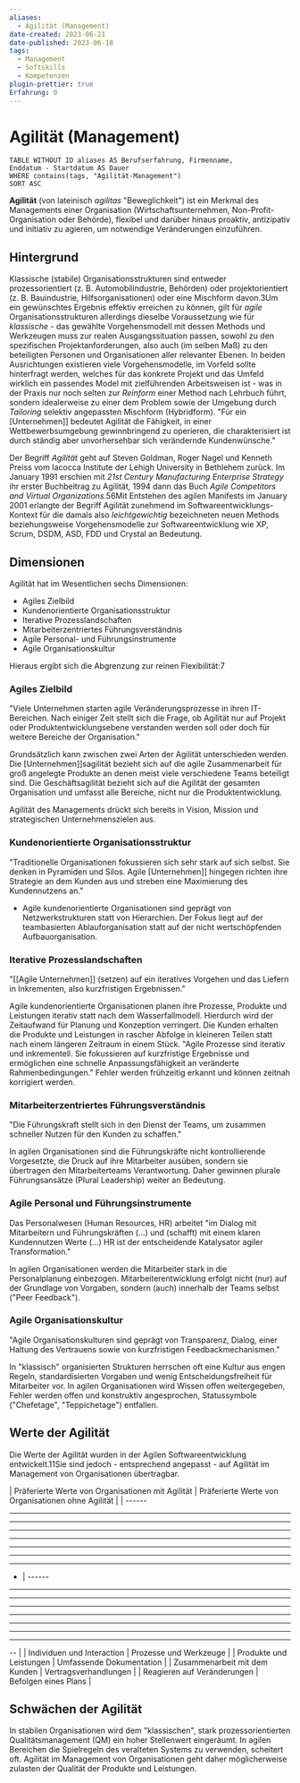 ```yaml
---
aliases:
  - Agilität (Management)
date-created: 2023-06-21
date-published: 2023-06-18
tags:
  - Management
  - Softskills
  - Kompetenzen
plugin-prettier: true
Erfahrung: 0
---
```


# Agilität (Management)

```dataview
TABLE WITHOUT ID aliases AS Berufserfahrung, Firmenname,
Enddatum - Startdatum AS Dauer
WHERE contains(tags, "Agilität-Management")
SORT ASC
```

**Agilität** (von lateinisch _agilitas_ "Beweglichkeit") ist ein Merkmal des Managements einer Organisation (Wirtschaftsunternehmen, Non-Profit-Organisation oder Behörde), flexibel und darüber hinaus proaktiv, antizipativ und initiativ zu agieren, um notwendige Veränderungen einzuführen.

## Hintergrund

Klassische (stabile) Organisationsstrukturen sind entweder prozessorientiert (z. B. Automobilindustrie, Behörden) oder projektorientiert (z. B. Bauindustrie, Hilfsorganisationen) oder eine Mischform davon.3Um ein gewünschtes Ergebnis effektiv erreichen zu können, gilt für _agile_ Organisationsstrukturen allerdings dieselbe Voraussetzung wie für _klassische_ - das gewählte Vorgehensmodell mit dessen Methods und Werkzeugen muss zur realen Ausgangssituation passen, sowohl zu den spezifischen Projektanforderungen, also auch (im selben Maß) zu den beteiligten Personen und Organisationen aller relevanter Ebenen. In beiden Ausrichtungen existieren viele Vorgehensmodelle, im Vorfeld sollte hinterfragt werden, welches für das konkrete Projekt und das Umfeld wirklich ein passendes Model mit zielführenden Arbeitsweisen ist - was in der Praxis nur noch selten zur _Reinform_ einer Method nach Lehrbuch führt, sondern idealerweise zu einer dem Problem sowie der Umgebung durch _Tailoring_ selektiv angepassten Mischform (Hybridform). "Für ein [Unternehmen]] bedeutet Agilität die Fähigkeit, in einer Wettbewerbsumgebung gewinnbringend zu operieren, die charakterisiert ist durch ständig aber unvorhersehbar sich verändernde Kundenwünsche."

Der Begriff _Agilität_ geht auf Steven Goldman, Roger Nagel und Kenneth Preiss vom Iacocca Institute der Lehigh University in Bethlehem zurück. Im January 1991 erschien mit _21st Century Manufacturing Enterprise Strategy_ ihr erster Buchbeitrag zu Agilität, 1994 dann das Buch _Agile Competitors and Virtual Organizations_.56Mit Entstehen des agilen Manifests im January 2001 erlangte der Begriff Agilität zunehmend im Softwareentwicklungs-Kontext für die damals also _leichtgewichtig_ bezeichneten neuen Methods beziehungsweise Vorgehensmodelle zur Softwareentwicklung wie XP, Scrum, DSDM, ASD, FDD und Crystal an Bedeutung.

## Dimensionen

Agilität hat im Wesentlichen sechs Dimensionen:

- Agiles Zielbild
- Kundenorientierte Organisationsstruktur
- Iterative Prozesslandschaften
- Mitarbeiterzentriertes Führungsverständnis
- Agile Personal- und Führungsinstrumente
- Agile Organisationskultur

Hieraus ergibt sich die Abgrenzung zur reinen Flexibilität:7

### Agiles Zielbild

"Viele Unternehmen starten agile Veränderungsprozesse in ihren IT-Bereichen. Nach einiger Zeit stellt sich die Frage, ob Agilität nur auf Projekt oder Produktentwicklungsebene verstanden werden soll oder doch für weitere Bereiche der Organisation."

Grundsätzlich kann zwischen zwei Arten der Agilität unterschieden werden. Die [Unternehmen]]sagilität bezieht sich auf die agile Zusammenarbeit für groß angelegte Produkte an denen meist viele verschiedene Teams beteiligt sind. Die Geschäftsagilität bezieht sich auf die Agilität der gesamten Organisation und umfasst alle Bereiche, nicht nur die Produktentwicklung.

Agilität des Managements drückt sich bereits in Vision, Mission und strategischen Unternehmenszielen aus.

### Kundenorientierte Organisationsstruktur

"Traditionelle Organisationen fokussieren sich sehr stark auf sich selbst. Sie denken in Pyramiden und Silos. Agile [Unternehmen]] hingegen richten ihre Strategie an dem Kunden aus und streben eine Maximierung des Kundennutzens an."

- Agile kundenorientierte Organisationen sind geprägt von Netzwerkstrukturen statt von Hierarchien. Der Fokus liegt auf der teambasierten Ablauforganisation statt auf der nicht wertschöpfenden Aufbauorganisation.

### Iterative Prozesslandschaften

"[[Agile Unternehmen]] (setzen) auf ein iteratives Vorgehen und das Liefern in Inkrementen, also kurzfristigen Ergebnissen."

Agile kundenorientierte Organisationen planen ihre Prozesse, Produkte und Leistungen iterativ statt nach dem Wasserfallmodell. Hierdurch wird der Zeitaufwand für Planung und Konzeption verringert. Die Kunden erhalten die Produkte und Leistungen in rascher Abfolge in kleineren Teilen statt nach einem längeren Zeitraum in einem Stück. "Agile Prozesse sind iterativ und inkrementell. Sie fokussieren auf kurzfristige Ergebnisse und ermöglichen eine schnelle Anpassungsfähigkeit an veränderte Rahmenbedingungen." Fehler werden frühzeitig erkannt und können zeitnah korrigiert werden.

### Mitarbeiterzentriertes Führungsverständnis

"Die Führungskraft stellt sich in den Dienst der Teams, um zusammen schneller Nutzen für den Kunden zu schaffen."

In agilen Organisationen sind die Führungskräfte nicht kontrollierende Vorgesetzte, die Druck auf ihre Mitarbeiter ausüben, sondern sie übertragen den Mitarbeiterteams Verantwortung. Daher gewinnen plurale Führungsansätze (Plural Leadership) weiter an Bedeutung.

### Agile Personal und Führungsinstrumente

Das Personalwesen (Human Resources, HR) arbeitet "im Dialog mit Mitarbeitern und Führungskräften (…) und (schafft) mit einem klaren Kundennutzen Werte (…) HR ist der entscheidende Katalysator agiler Transformation."

In agilen Organisationen werden die Mitarbeiter stark in die Personalplanung einbezogen. Mitarbeiterentwicklung erfolgt nicht (nur) auf der Grundlage von Vorgaben, sondern (auch) innerhalb der Teams selbst ("Peer Feedback").

### Agile Organisationskultur

"Agile Organisationskulturen sind geprägt von Transparenz, Dialog, einer Haltung des Vertrauens sowie von kurzfristigen Feedbackmechanismen."

In "klassisch" organisierten Strukturen herrschen oft eine Kultur aus engen Regeln, standardisierten Vorgaben und wenig Entscheidungsfreiheit für Mitarbeiter vor. In agilen Organisationen wird Wissen offen weitergegeben, Fehler werden offen und konstruktiv angesprochen, Statussymbole ("Chefetage", "Teppichetage") entfallen.

## Werte der Agilität

Die Werte der Agilität wurden in der Agilen Softwareentwicklung entwickelt.11Sie sind jedoch - entsprechend angepasst - auf Agilität im Management von Organisationen übertragbar.

| Präferierte Werte von Organisationen mit Agilität | Präferierte Werte von Organisationen ohne Agilität |
| ------

---

---

---

---

---

---

---

- | ------

---

---

---

---

---

---

---

-- |
| Individuen und Interaction | Prozesse und Werkzeuge |
| Produkte und Leistungen | Umfassende Dokumentation |
| Zusammenarbeit mit dem Kunden | Vertragsverhandlungen |
| Reagieren auf Veränderungen | Befolgen eines Plans |

## Schwächen der Agilität

In stabilen Organisationen wird dem "klassischen", stark prozessorientierten Qualitätsmanagement (QM) ein hoher Stellenwert eingeräumt. In agilen Bereichen die Spielregeln des veralteten Systems zu verwenden, scheitert oft. Agilität im Management von Organisationen geht daher möglicherweise zulasten der Qualität der Produkte und Leistungen.
